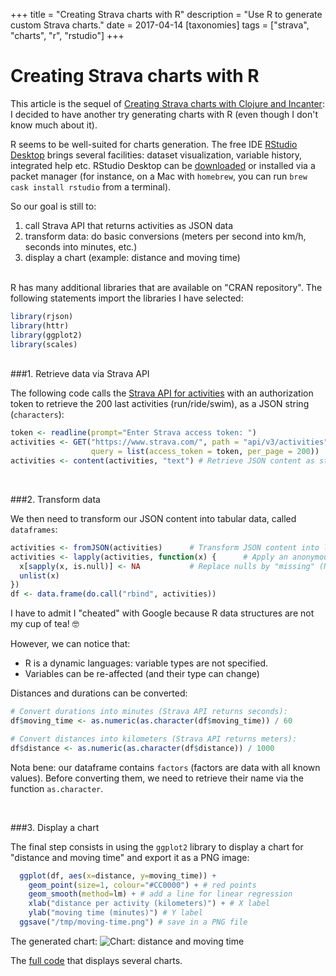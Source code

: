 +++
title = "Creating Strava charts with R"
description = "Use R to generate custom Strava charts."
date = 2017-04-14
[taxonomies]
tags = ["strava", "charts", "r", "rstudio"]
+++
# Creating Strava charts with R

This article is the sequel of [Creating Strava charts with Clojure and Incanter](creating-strava-charts-with-clojure-and-incanter-en.html): I decided to have another try generating charts with R (even though I don't know much about it).

R seems to be well-suited for charts generation. The free IDE [RStudio Desktop](https://www.rstudio.com/products/RStudio/) brings several facilities: dataset visualization, variable history, integrated help etc. RStudio Desktop can be [downloaded](http://www.rstudio.com/products/rstudio/download/) or installed via a packet manager (for instance, on a Mac with `homebrew`, you can run `brew cask install rstudio` from a terminal).


So our goal is still to:

1. call Strava API that returns activities as JSON data
2. transform data: do basic conversions (meters per second into km/h, seconds into minutes, etc.)
3. display a chart (example: distance and moving time)

<br/>
R has many additional libraries that are available on "CRAN repository". The following statements import the libraries I have selected:

```r
library(rjson)
library(httr)
library(ggplot2)
library(scales)
```

<br/>
###1. Retrieve data via Strava API

The following code calls the [Strava API for activities](http://strava.github.io/api/v3/activities/) with an authorization token to retrieve the 200 last activities (run/ride/swim), as a JSON string (`characters`):
```r
token <- readline(prompt="Enter Strava access token: ")
activities <- GET("https://www.strava.com/", path = "api/v3/activities",
                  query = list(access_token = token, per_page = 200))
activities <- content(activities, "text") # Retrieve JSON content as string
```

<br/>

###2. Transform data

We then need to transform our JSON content into tabular data, called `dataframes`:
```r
activities <- fromJSON(activities)      # Transform JSON content into lists
activities <- lapply(activities, function(x) {      # Apply an anonymous function on each list elements
  x[sapply(x, is.null)] <- NA           # Replace nulls by "missing" (N/A)
  unlist(x)
})
df <- data.frame(do.call("rbind", activities))
```
I have to admit I "cheated" with Google because R data structures are not my cup of tea! 🤓


However, we can notice that:

- R is a dynamic languages: variable types are not specified.
- Variables can be re-affected (and their type can change)


Distances and durations can be converted:
```r
# Convert durations into minutes (Strava API returns seconds):
df$moving_time <- as.numeric(as.character(df$moving_time)) / 60

# Convert distances into kilometers (Strava API returns meters):
df$distance <- as.numeric(as.character(df$distance)) / 1000
```

Nota bene: our dataframe contains `factors` (factors are data with all known values). Before converting them, we need to retrieve their name via the function `as.character`.


<br/>

###3. Display a chart

The final step consists in using the `ggplot2` library to display a chart for "distance and moving time" and export it as a PNG image:
```r
  ggplot(df, aes(x=distance, y=moving_time)) +
    geom_point(size=1, colour="#CC0000") + # red points
    geom_smooth(method=lm) + # add a line for linear regression
    xlab("distance per activity (kilometers)") + # X label
    ylab("moving time (minutes)") # Y label
  ggsave("/tmp/moving-time.png") # save in a PNG file
```

The generated chart:
![Chart: distance and moving time](r-chart-distance-per-moving-time.png)


The [full code](https://gist.github.com/nicokosi/241331f67692945ddca4e4ea2cc0597d) that displays several charts.

